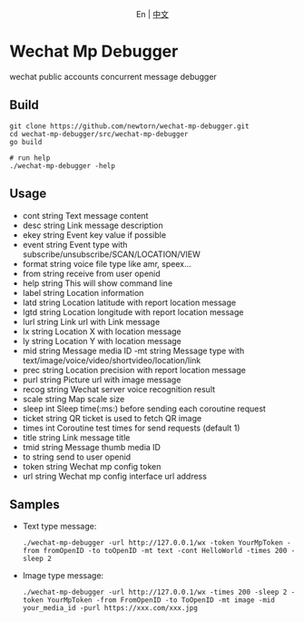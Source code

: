 <p align="center">En | <a href="../README.md">中文</a>


# Wechat Mp Debugger

wechat public accounts concurrent message debugger

## Build
```shell
git clone https://github.com/newtorn/wechat-mp-debugger.git
cd wechat-mp-debugger/src/wechat-mp-debugger
go build

# run help
./wechat-mp-debugger -help
```

## Usage
  - cont string
    	Text message content
  - desc string
    	Link message description
  - ekey string
    	Event key value if possible
  - event string
    	Event type with subscribe/unsubscribe/SCAN/LOCATION/VIEW
  - format string
    	voice file type like amr, speex...
  - from string
    	receive from user openid
  - help string
    	This will show command line
  - label string
    	Location information
  - latd string
    	Location latitude with report location message
  - lgtd string
    	Location longitude with report location message
  - lurl string
    	Link url with Link message
  - lx string
    	Location X with location message
  - ly string
    	Location Y with location message
  - mid string
    	Message media ID
    -mt string
        	Message type with text/image/voice/video/shortvideo/location/link
  - prec string
    	Location precision with report location message
  - purl string
    	Picture url with image message
  - recog string
    	Wechat server voice recognition result
  - scale string
    	Map scale size
  - sleep int
    	Sleep time(:ms:) before sending each coroutine request
  - ticket string
    	QR ticket is used to fetch QR image
  - times int
    	Coroutine test times for send requests (default 1)
  - title string
    	Link message title
  - tmid string
    	Message thumb media ID
  - to string
    	send to user openid
  - token string
    	Wechat mp config token
  - url string
    	Wechat mp config interface url address

## Samples
- Text type message:
  ```shell
  ./wechat-mp-debugger -url http://127.0.0.1/wx -token YourMpToken -from fromOpenID -to toOpenID -mt text -cont HelloWorld -times 200 -sleep 2
  ```

- Image type message:
  ```shell
  ./wechat-mp-debugger -url http://127.0.0.1/wx -times 200 -sleep 2 -token YourMpToken -from FromOpenID -to ToOpenID -mt image -mid your_media_id -purl https://xxx.com/xxx.jpg
  ```